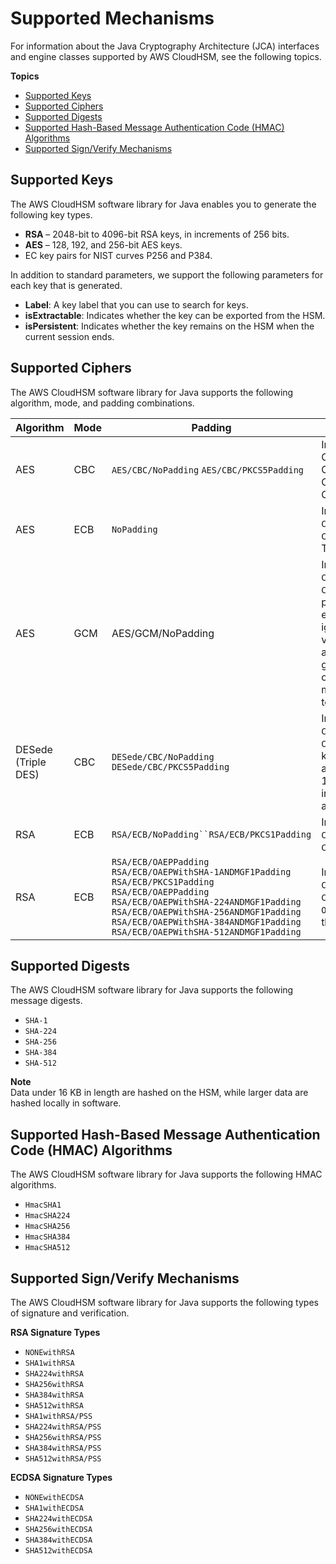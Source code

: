 # Supported Mechanisms<a name="java-lib-supported"></a>

For information about the Java Cryptography Architecture \(JCA\) interfaces and engine classes supported by AWS CloudHSM, see the following topics\. 

**Topics**
+ [Supported Keys](#java-keys)
+ [Supported Ciphers](#java-ciphers)
+ [Supported Digests](#java-digests)
+ [Supported Hash\-Based Message Authentication Code \(HMAC\) Algorithms](#java-mac)
+ [Supported Sign/Verify Mechanisms](#java-sign-verify)

## Supported Keys<a name="java-keys"></a>

The AWS CloudHSM software library for Java enables you to generate the following key types\.
+ **RSA** – 2048\-bit to 4096\-bit RSA keys, in increments of 256 bits\.
+ **AES** – 128, 192, and 256\-bit AES keys\.
+ EC key pairs for NIST curves P256 and P384\.

In addition to standard parameters, we support the following parameters for each key that is generated\.
+ **Label**: A key label that you can use to search for keys\.
+ **isExtractable**: Indicates whether the key can be exported from the HSM\.
+ **isPersistent**: Indicates whether the key remains on the HSM when the current session ends\.

## Supported Ciphers<a name="java-ciphers"></a>

The AWS CloudHSM software library for Java supports the following algorithm, mode, and padding combinations\.


| Algorithm | Mode | Padding | Notes | 
| --- | --- | --- | --- | 
| AES | CBC |  `AES/CBC/NoPadding` `AES/CBC/PKCS5Padding`  | Implements Cipher\.ENCRYPT\_MODE, Cipher\.DECRYPT\_MODE, Cipher\.WRAP\_MODE, Cipher\.UNWRAP\_MODE\. | 
| AES | ECB | `NoPadding ` | Implements `Cipher.WRAP_MODE` and `Cipher.UNWRAP_MODE`\. Use Transformation AES\. | 
| AES | GCM | AES/GCM/NoPadding | Implements `Cipher.ENCRYPT_MODE` and `Cipher.DECRYPT_MODE`\.When performing AES\-GCM encryption, the HSM ignores the initialization vector \(IV\) in the request and uses an IV that it generates\. When the operation completes, you must call `Cipher.getIV()` to get the IV\. | 
| DESede \(Triple DES\) | CBC |  `DESede/CBC/NoPadding` `DESede/CBC/PKCS5Padding`  |  Implements `Cipher.ENCRYPT_MODE` and `Cipher.DECRYPT_MODE`\. The key generation routines accept a size of 168 or 192 bits\. However, internally, all DESede keys are 192 bits\.  | 
| RSA | ECB | `RSA/ECB/NoPadding``RSA/ECB/PKCS1Padding` | Implements `Cipher.ENCRYPT_MODE` and `Cipher.DECRYPT_MODE`\. | 
| RSA | ECB | `RSA/ECB/OAEPPadding` `RSA/ECB/OAEPWithSHA-1ANDMGF1Padding` `RSA/ECB/PKCS1Padding` `RSA/ECB/OAEPPadding` `RSA/ECB/OAEPWithSHA-224ANDMGF1Padding` `RSA/ECB/OAEPWithSHA-256ANDMGF1Padding` `RSA/ECB/OAEPWithSHA-384ANDMGF1Padding` `RSA/ECB/OAEPWithSHA-512ANDMGF1Padding`  |  Implements `Cipher.ENCRYPT_MODE` and `Cipher.DECRYPT_MODE`\. `OAEPPadding` is `OAEP` with the `SHA-1` padding type\.  | 

## Supported Digests<a name="java-digests"></a>

The AWS CloudHSM software library for Java supports the following message digests\.
+ `SHA-1`
+ `SHA-224`
+ `SHA-256`
+ `SHA-384`
+ `SHA-512`

**Note**  
Data under 16 KB in length are hashed on the HSM, while larger data are hashed locally in software\.

## Supported Hash\-Based Message Authentication Code \(HMAC\) Algorithms<a name="java-mac"></a>

The AWS CloudHSM software library for Java supports the following HMAC algorithms\.
+ `HmacSHA1`
+ `HmacSHA224`
+ `HmacSHA256`
+ `HmacSHA384`
+ `HmacSHA512`

## Supported Sign/Verify Mechanisms<a name="java-sign-verify"></a>

The AWS CloudHSM software library for Java supports the following types of signature and verification\.

**RSA Signature Types**
+ `NONEwithRSA`
+ `SHA1withRSA`
+ `SHA224withRSA`
+ `SHA256withRSA`
+ `SHA384withRSA`
+ `SHA512withRSA`
+ `SHA1withRSA/PSS`
+ `SHA224withRSA/PSS`
+ `SHA256withRSA/PSS`
+ `SHA384withRSA/PSS`
+ `SHA512withRSA/PSS`

**ECDSA Signature Types**
+ `NONEwithECDSA`
+ `SHA1withECDSA`
+ `SHA224withECDSA`
+ `SHA256withECDSA`
+ `SHA384withECDSA`
+ `SHA512withECDSA`